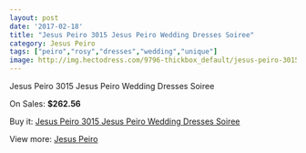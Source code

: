 ```yaml
---
layout: post
date: '2017-02-18'
title: "Jesus Peiro 3015 Jesus Peiro Wedding Dresses Soiree"
category: Jesus Peiro
tags: ["peiro","rosy","dresses","wedding","unique"]
image: http://img.hectodress.com/9796-thickbox_default/jesus-peiro-3015-jesus-peiro-wedding-dresses-soiree.jpg
---
```

Jesus Peiro 3015 Jesus Peiro Wedding Dresses Soiree

On Sales: **$262.56**
<a href="https://www.hectodress.com/jesus-peiro/4922-jesus-peiro-3015-jesus-peiro-wedding-dresses-soiree.html"><amp-img layout="responsive" width="600" height="600" src="//img.hectodress.com/9796-thickbox_default/jesus-peiro-3015-jesus-peiro-wedding-dresses-soiree.jpg" alt="Jesus Peiro 3015 Jesus Peiro Wedding Dresses Soiree 0" /></a>
<a href="https://www.hectodress.com/jesus-peiro/4922-jesus-peiro-3015-jesus-peiro-wedding-dresses-soiree.html"><amp-img layout="responsive" width="600" height="600" src="//img.hectodress.com/9797-thickbox_default/jesus-peiro-3015-jesus-peiro-wedding-dresses-soiree.jpg" alt="Jesus Peiro 3015 Jesus Peiro Wedding Dresses Soiree 1" /></a>

Buy it: [Jesus Peiro 3015 Jesus Peiro Wedding Dresses Soiree](https://www.hectodress.com/jesus-peiro/4922-jesus-peiro-3015-jesus-peiro-wedding-dresses-soiree.html "Jesus Peiro 3015 Jesus Peiro Wedding Dresses Soiree")

View more: [Jesus Peiro](https://www.hectodress.com/81-jesus-peiro "Jesus Peiro")